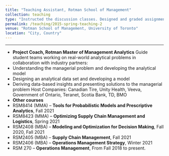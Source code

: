 ```yaml
---
title: "Teaching Assistant, Rotman School of Management"
collection: teaching
type: "Instructed the discussion classes. Designed and graded assignments and projects."
permalink: /teaching/2015-spring-teaching-2
venue: "Rotman School of Management, University of Toronto"
location: "City, Country"
---
```


---
* **Project Coach, Rotman Master of Management Analytics**
Guide student teams working on real-world analytical problems in collaboration with industry partners:
 * Understanding the managerial problem and developing the analytical model
 * Designing an analytical data set and developing a model
 * Deriving data-based insights and presenting solutions to the managerial problem
Host Companies: Canadian Tire, Unity Health, Veeva, Government of Ontario, Teranet,
Scotia Bank, TD, BMO
* **Other courses**
 * RSM8414 (MMA) – **Tools for Probabilistic Models and Prescriptive Analytics**, Fall 2021
 * RSM8423 (MMA) – **Optimizing Supply Chain Management and Logistics**, Spring 2021
 * RSM2408 (MBA) – **Modeling and Optimization for Decision Making**, Fall 2020, Fall 2021
 * RSM2405 (MBA) – **Supply Chain Management**, Fall 2021
 * RSM2406 (MBA) – **Operations Management Strategy**, Winter 2021
 * RSM 270 – **Operations Management**, From Fall 2018 to present.







